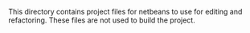 This directory contains project files for netbeans to use
for editing and refactoring.  These files are not used to
build the project.
